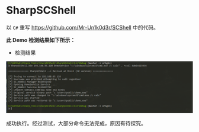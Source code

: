 # SharpSCShell 



以 `C#` 重写  https://github.com/Mr-Un1k0d3r/SCShell  中的代码。




**此 Demo 检测结果如下所示：**

- 检测结果

![blog_2019-12-11_23-14-22](./blog_2019-12-11_23-14-22.png)



成功执行。经过测试，大部分命令无法完成，原因有待探究。